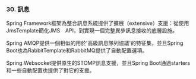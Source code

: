 ### 30. 訊息

Spring Framework框架為整合訊息系統提供了擴展（extensive）支援：從使用JmsTemplate簡化JMS　API，到實現一個完整異步訊息接收的底層設施。

Spring AMQP提供一個相似的用於'高級訊息隊列協議'的特征集，並且Spring Boot也為RabbitTemplate和RabbitMQ提供了自動配置選項。

Spring Websocket提供原生的STOMP訊息支援，並且Spring Boot通過starters和一些自動配置也提供了對它的支援。
